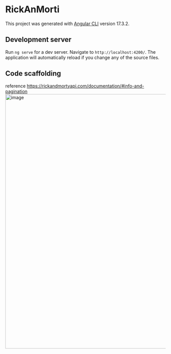 # RickAnMorti

This project was generated with [Angular CLI](https://github.com/angular/angular-cli) version 17.3.2.

## Development server

Run `ng serve` for a dev server. Navigate to `http://localhost:4200/`. The application will automatically reload if you change any of the source files.

## Code scaffolding

reference 
https://rickandmortyapi.com/documentation/#info-and-pagination
<img width="1238" height="796" alt="image" src="https://github.com/user-attachments/assets/47c5c12e-12e0-45da-bede-6c0fcf40d9fa" />


